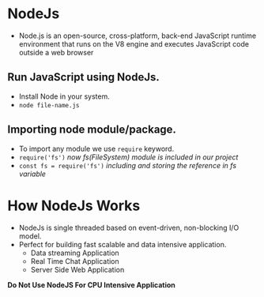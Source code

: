# NodeJs

- Node.js is an open-source, cross-platform, back-end JavaScript runtime environment that runs on the V8 engine and executes JavaScript code outside a web browser

## Run JavaScript using NodeJs.

- Install Node in your system.
- `node file-name.js`

## Importing node module/package.

- To import any module we use `require` keyword.
- `require('fs')` _now fs(FileSystem) module is included in our project_
- `const fs = require('fs')` _including and storing the reference in fs variable_

# How NodeJs Works

- NodeJs is single threaded based on event-driven, non-blocking I/O model.
- Perfect for building fast scalable and data intensive application.
  - Data streaming Application
  - Real Time Chat Application
  - Server Side Web Application

**Do Not Use NodeJS For CPU Intensive Application**
